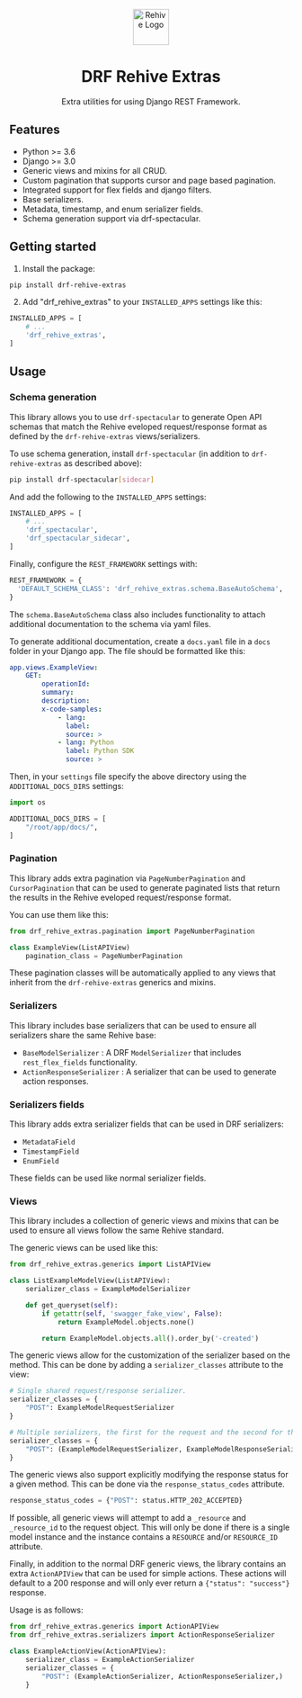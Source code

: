 <p align="center">
  <img width="64" src="https://avatars2.githubusercontent.com/u/22204821?s=200&v=4" alt="Rehive Logo">
  <h1 align="center">DRF Rehive Extras</h1>
  <p align="center">Extra utilities for using Django REST Framework.</p>
</p>

## Features

- Python >= 3.6
- Django >= 3.0
- Generic views and mixins for all CRUD.
- Custom pagination that supports cursor and page based pagination.
- Integrated support for flex fields and django filters.
- Base serializers.
- Metadata, timestamp, and enum serializer fields.
- Schema generation support via drf-spectacular.

## Getting started

1. Install the package:

```sh
pip install drf-rehive-extras
```

2. Add "drf_rehive_extras" to your `INSTALLED_APPS` settings like this:

```python
INSTALLED_APPS = [
    # ...
    'drf_rehive_extras',
]
```

## Usage

### Schema generation

This library allows you to use `drf-spectacular` to generate Open API schemas that match the Rehive eveloped request/response format as defined by the `drf-rehive-extras` views/serializers.

To use schema generation, install `drf-spectacular` (in addition to `drf-rehive-extras` as described above):

```sh
pip install drf-spectacular[sidecar]
```

And add the following to the `INSTALLED_APPS` settings:

```python
INSTALLED_APPS = [
    # ...
    'drf_spectacular',
    'drf_spectacular_sidecar',
]
```

Finally, configure the `REST_FRAMEWORK` settings with:

```python
REST_FRAMEWORK = {
  'DEFAULT_SCHEMA_CLASS': 'drf_rehive_extras.schema.BaseAutoSchema',
}
```

The `schema.BaseAutoSchema` class also includes functionality to attach
additional documentation to the schema via yaml files.

To generate additional documentation, create a `docs.yaml` file in a `docs` folder in your Django app. The file should be formatted like this:

```yaml
app.views.ExampleView:
    GET:
        operationId:
        summary:
        description:
        x-code-samples:
            - lang:
              label:
              source: >
            - lang: Python
              label: Python SDK
              source: >
```

Then, in your `settings` file specify the above directory using the `ADDITIONAL_DOCS_DIRS` settings:

```python
import os

ADDITIONAL_DOCS_DIRS = [
    "/root/app/docs/",
]
```

### Pagination

This library adds extra pagination via `PageNumberPagination` and `CursorPagination` that can be used to generate paginated lists that return the results in the Rehive eveloped request/response format.

You can use them like this:

```python
from drf_rehive_extras.pagination import PageNumberPagination

class ExampleView(ListAPIView)
    pagination_class = PageNumberPagination
```

These pagination classes will be automatically applied to any views that inherit from the `drf-rehive-extras` generics and mixins.

### Serializers

This library includes base serializers that can be used to ensure all serializers share the same Rehive base:

- `BaseModelSerializer` : A DRF `ModelSerializer` that includes `rest_flex_fields` functionality.
- `ActionResponseSerializer` : A serializer that can be used to generate action responses.

### Serializers fields

This library adds extra serializer fields that can be used in DRF serializers:

- `MetadataField`
- `TimestampField`
- `EnumField`

These fields can be used like normal serializer fields.

### Views

This library includes a collection of generic views and mixins that can be used to ensure all views follow the same Rehive standard.

The generic views can be used like this:

```python
from drf_rehive_extras.generics import ListAPIView

class ListExampleModelView(ListAPIView):
    serializer_class = ExampleModelSerializer

    def get_queryset(self):
        if getattr(self, 'swagger_fake_view', False):
            return ExampleModel.objects.none()

        return ExampleModel.objects.all().order_by('-created')
```

The generic views allow for the customization of the serializer based on the method. This can be done by adding a `serializer_classes` attribute to the view:

```python
# Single shared request/response serializer.
serializer_classes = {
    "POST": ExampleModelRequestSerializer
}

# Multiple serializers, the first for the request and the second for the response.
serializer_classes = {
    "POST": (ExampleModelRequestSerializer, ExampleModelResponseSerializer,)
}
```

The generic views also support explicitly modifying the response status for a given method. This can be done via the `response_status_codes` attribute.

```python
response_status_codes = {"POST": status.HTTP_202_ACCEPTED}
```

If possible, all generic views will attempt to add a `_resource` and `_resource_id` to the request object. This will only be done if there is a single model instance and the instance contains a `RESOURCE` and/or `RESOURCE_ID` attribute.

Finally, in addition to the normal DRF generic views, the library contains an extra `ActionAPIView` that can be used for simple actions. These actions will default to a 200 response and will only ever return a `{"status": "success"}` response.

Usage is as follows:

```python
from drf_rehive_extras.generics import ActionAPIView
from drf_rehive_extras.serializers import ActionResponseSerializer

class ExampleActionView(ActionAPIView):
    serializer_class = ExampleActionSerializer
    serializer_classes = {
        "POST": (ExampleActionSerializer, ActionResponseSerializer,)
    }
```
